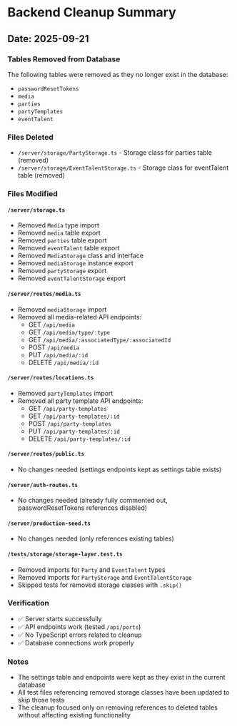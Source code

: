 # Backend Cleanup Summary

## Date: 2025-09-21

### Tables Removed from Database
The following tables were removed as they no longer exist in the database:
- `passwordResetTokens`
- `media`
- `parties`
- `partyTemplates`
- `eventTalent`

### Files Deleted
- `/server/storage/PartyStorage.ts` - Storage class for parties table (removed)
- `/server/storage/EventTalentStorage.ts` - Storage class for eventTalent table (removed)

### Files Modified

#### `/server/storage.ts`
- Removed `Media` type import
- Removed `media` table export
- Removed `parties` table export
- Removed `eventTalent` table export
- Removed `MediaStorage` class and interface
- Removed `mediaStorage` instance export
- Removed `partyStorage` export
- Removed `eventTalentStorage` export

#### `/server/routes/media.ts`
- Removed `mediaStorage` import
- Removed all media-related API endpoints:
  - GET `/api/media`
  - GET `/api/media/type/:type`
  - GET `/api/media/:associatedType/:associatedId`
  - POST `/api/media`
  - PUT `/api/media/:id`
  - DELETE `/api/media/:id`

#### `/server/routes/locations.ts`
- Removed `partyTemplates` import
- Removed all party template API endpoints:
  - GET `/api/party-templates`
  - GET `/api/party-templates/:id`
  - POST `/api/party-templates`
  - PUT `/api/party-templates/:id`
  - DELETE `/api/party-templates/:id`

#### `/server/routes/public.ts`
- No changes needed (settings endpoints kept as settings table exists)

#### `/server/auth-routes.ts`
- No changes needed (already fully commented out, passwordResetTokens references disabled)

#### `/server/production-seed.ts`
- No changes needed (only references existing tables)

#### `/tests/storage/storage-layer.test.ts`
- Removed imports for `Party` and `EventTalent` types
- Removed imports for `PartyStorage` and `EventTalentStorage`
- Skipped tests for removed storage classes with `.skip()`

### Verification
- ✅ Server starts successfully
- ✅ API endpoints work (tested `/api/ports`)
- ✅ No TypeScript errors related to cleanup
- ✅ Database connections work properly

### Notes
- The settings table and endpoints were kept as they exist in the current database
- All test files referencing removed storage classes have been updated to skip those tests
- The cleanup focused only on removing references to deleted tables without affecting existing functionality